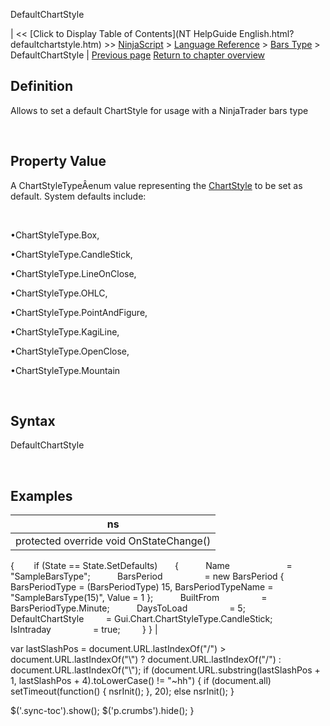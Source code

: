 ﻿










 


DefaultChartStyle







| &lt;&lt; [Click to Display Table of Contents](NT HelpGuide English.html?defaultchartstyle.htm) &gt;&gt;
 [NinjaScript](ninjascript.htm) &gt; [Language Reference](language_reference_wip.htm) &gt; [Bars Type](bars_type.htm) &gt;
DefaultChartStyle | [Previous page](builtfrom.htm)
[Return to chapter overview](bars_type.htm)










Definition
----------


Allows to set a default ChartStyle for usage with a NinjaTrader bars type


 


Property Value
--------------


A ChartStyleTypeÂenum value representing the [ChartStyle](chartstyletype.htm) to be set as default. System defaults include:


 


•ChartStyleType.Box,

•ChartStyleType.CandleStick,

•ChartStyleType.LineOnClose,

•ChartStyleType.OHLC,

•ChartStyleType.PointAndFigure,

•ChartStyleType.KagiLine,

•ChartStyleType.OpenClose,

•ChartStyleType.Mountain

 


Syntax
------


DefaultChartStyle


 


Examples
--------




| ns |
| --- |
| protected override void OnStateChange()
{
        if (State == State.SetDefaults)
       {
           Name                       = "SampleBarsType";
           BarsPeriod                 = new BarsPeriod { BarsPeriodType = (BarsPeriodType) 15, BarsPeriodTypeName = "SampleBarsType(15)", Value = 1 };
           BuiltFrom                 = BarsPeriodType.Minute;
           DaysToLoad                 = 5;
           DefaultChartStyle         = Gui.Chart.ChartStyleType.CandleStick;
           IsIntraday                 = true;
         }
} |






 
 var lastSlashPos = document.URL.lastIndexOf("/") &gt; document.URL.lastIndexOf("\\") ? document.URL.lastIndexOf("/") : document.URL.lastIndexOf("\\");
 if (document.URL.substring(lastSlashPos + 1, lastSlashPos + 4).toLowerCase() != "~hh") {
 if (document.all) setTimeout(function() {
 nsrInit();
 }, 20);
 else nsrInit();
 }
 
 
 $('.sync-toc').show();
 $('p.crumbs').hide();
 }
 
 
 



